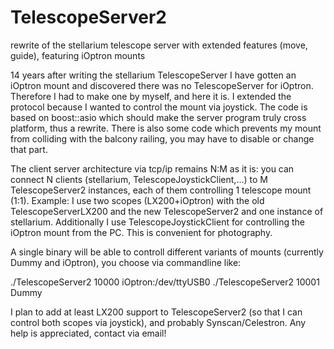# TelescopeServer2
rewrite of the stellarium telescope server with extended features (move, guide), featuring iOptron mounts

14 years after writing the stellarium TelescopeServer I have gotten an iOptron mount and discovered
there was no TelescopeServer for iOptron. Therefore I had to make one by myself, and here it is.
I extended the protocol because I wanted to control the mount via joystick.
The code is based on boost::asio which should make the server program truly cross platform, thus a rewrite.
There is also some code which prevents my mount from colliding with the balcony railing,
you may have to disable or change that part.

The client server architecture via tcp/ip remains N:M as it is: you can connect N clients
(stellarium, TelescopeJoystickClient,...) to M TelescopeServer2 instances,
each of them controlling 1 telescope mount (1:1).
Example: I use two scopes (LX200+iOptron) with the old TelescopeServerLX200
and the new TelescopeServer2 and one instance of stellarium. Additionally I use
TelescopeJoystickClient for controlling the iOptron mount from the PC.
This is convenient for photography.

A single binary will be able to controll different variants of mounts (currently Dummy and iOptron),
you choose via commandline like:

  ./TelescopeServer2 10000 iOptron:/dev/ttyUSB0
  ./TelescopeServer2 10001 Dummy

I plan to add at least LX200 support to TelescopeServer2 (so that I can control both scopes via joystick),
and probably Synscan/Celestron. Any help is appreciated, contact via email!

